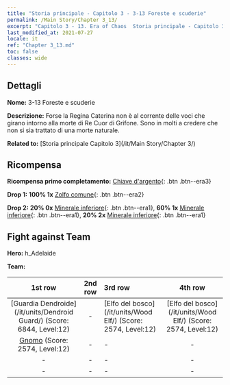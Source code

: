 ```yaml
---
title: "Storia principale - Capitolo 3 - 3-13 Foreste e scuderie"
permalink: /Main Story/Chapter 3_13/
excerpt: "Capitolo 3 - 13. Era of Chaos  Storia principale - Capitolo 3_13. 3-13 Foreste e scuderie"
last_modified_at: 2021-07-27
locale: it
ref: "Chapter 3_13.md"
toc: false
classes: wide
---
```


## Dettagli

 **Nome:** 3-13 Foreste e scuderie

 **Descrizione:** Forse la Regina Caterina non è al corrente delle voci che girano intorno alla morte di Re Cuor di Grifone. Sono in molti a credere che non si sia trattato di una morte naturale.

 **Related to:** [Storia principale Capitolo 3](/it/Main Story/Chapter 3/)

## Ricompensa

 **Ricompensa primo completamento:** [Chiave d'argento](/ItemsIT/con_693/){: .btn .btn--era3}

 **Drop 1:** **100% 1x** [Zolfo comune](/ItemsIT/mat_9/){: .btn .btn--era2}

 **Drop 2:** **20% 0x** [Minerale inferiore](/ItemsIT/mat_1/){: .btn .btn--era1}, **60% 1x** [Minerale inferiore](/ItemsIT/mat_1/){: .btn .btn--era1}, **20% 2x** [Minerale inferiore](/ItemsIT/mat_1/){: .btn .btn--era1}


## Fight against Team
 **Hero:** h_Adelaide

 **Team:**


  | 1st row | 2nd row | 3rd row | 4th row |
  |:----:|:----:|:----|:----:|
  | [Guardia Dendroide](/it/units/Dendroid Guard/) (Score: 6844, Level:12)  | - | [Elfo del bosco](/it/units/Wood Elf/) (Score: 2574, Level:12)  | [Elfo del bosco](/it/units/Wood Elf/) (Score: 2574, Level:12)  |
  | [Gnomo](/it/units/Dwarf/) (Score: 2574, Level:12)  | - | - | - |
  | - | - | - | - |
  | - | - | - | - |



